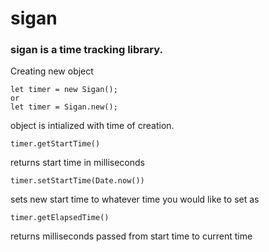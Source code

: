 # sigan

### sigan is a time tracking library. 

Creating new object
```
let timer = new Sigan();
or
let timer = Sigan.new();
```
object is intialized with time of creation.

```
timer.getStartTime()
```
returns start time in milliseconds 

```
timer.setStartTime(Date.now())
```
sets new start time to whatever time you would like to set as

```
timer.getElapsedTime()
```
returns milliseconds passed from start time to current time
